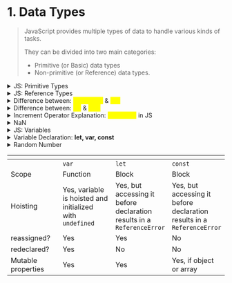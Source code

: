 # 1. Data Types

> JavaScript provides multiple types of data to handle various kinds of tasks.&#x20;
>
> They can be divided into two main categories:&#x20;
>
> * Primitive (or Basic) data types&#x20;
> * Non-primitive (or Reference) data types.

<details>

<summary>JS: Primitive Types</summary>

*   <mark style="color:yellow;">**String**</mark>**:** Represents a series of characters (text). Strings are written inside quotes.

    ```javascript
    let str = "Hello, world!";
    ```

<!---->

*   <mark style="color:yellow;">**Number**</mark>**:** Represents numeric values, including integers and floats.

    <pre class="language-javascript"><code class="lang-javascript">let integer = 10;
    let floatingPoint = 10.5;

    <strong>// JavaScript has only one type of number, numbers can be written with or without decimals.
    </strong>let number1 = 34; // integer
    let number2 = 34.00; // floating point
    // Very large or very small numbers can be written using scientific (exponential) notation.javascriptCopy
    let bigNumber = 123e5;      // 12300000
    let smallNumber = 123e-5;   // 0.00123
    // JavaScript numbers can also be Objects, usually defined with the new keyword.javascriptCopy
    let x = new Number(123); // creates a number object
    // Arithmetic operations can also return Infinity or -Infinity.javascriptCopy
    let result = 2 / 0; // result will be Infinity
    </code></pre>

<!---->

*   <mark style="color:yellow;">**Boolean**</mark>**:** Represents logical values and can only be `true` or `false`.

    ```javascript
    let isTrue = true;
    let isFalse = false;
    ```

<!---->

*   <mark style="color:yellow;">**Undefined**</mark>**:** This type is automatically assigned to variables that have been declared but have not been assigned a value.

    ```javascript
    let noValue;
    console.log(noValue); // Outputs: undefined
    ```

<!---->

*   <mark style="color:yellow;">**Null**</mark>**:** This type has one value, `null`, and is explicitly assigned to a variable to denote that it's empty or does not exist.

    ```javascript
    let emptyValue = null;
    ```

<!---->

*   <mark style="color:yellow;">**BigInt**</mark>**:** This is a newer data type in JavaScript and can be used to store numbers larger than `9007199254740991`, which is the limit for the `Number` data type.

    ```javascript
    let bigNumber = 1234567890123456789012345678901234567890n;
    ```

<!---->

*   <mark style="color:yellow;">**Symbol**</mark>**:** This is a unique and immutable data type that is often used as an identifier for object properties.

    ```javascript
    let sym = Symbol('description');
    ```

</details>

<details>

<summary>JS: Reference Types</summary>

1.  <mark style="color:yellow;">**Object**</mark>**:** Allows you to store collections of data.

    ```javascript
    let person = {
      firstName: "John",
      lastName: "Doe",
    };
    ```
2.  <mark style="color:yellow;">**Array**</mark>**:** A special type of object used for storing multiple values in a single variable.

    ```javascript
    let fruits = ["apple", "banana", "mango"];
    ```
3.  <mark style="color:yellow;">**Function**</mark>**:** Functions are a set of statements that performs a task or calculates a value.

    ```javascript
    function greet() {
      return "Hello, world!";
    }
    ```
4.  <mark style="color:yellow;">**Date**</mark>**:** JavaScript Date objects represent a single moment in time in a platform-independent format.

    ```javascript
    let date = new Date();
    ```
5.  <mark style="color:yellow;">**RegExp**</mark>**:** Regular expressions are patterns used to match character combinations in strings.

    ```javascript
    let re = /ab+c/;
    ```
6. <mark style="color:yellow;">**Map, Set, WeakMap, WeakSet**</mark>**:** These are advanced data structures introduced in ES6 (ECMAScript 2015).

Note: Besides the primitive data types, all other types in JavaScript are objects.

</details>

<details>

<summary>Difference between:  <mark style="color:yellow;">Undefined</mark> &#x26; <mark style="color:yellow;">null</mark></summary>

In JavaScript, `undefined` and `null` are both special values, and while they are somewhat similar, they have different uses and meanings.

<mark style="color:yellow;">**Undefined:**</mark>

*   A variable that has been <mark style="color:blue;">**declared but has not been assigned a value,**</mark> is actually `undefined`.

    ```javascript
    let testVar;
    console.log(testVar); // Outputs: undefined
    ```
*   Also, an object property or array element that does not exist is `undefined`.

    ```javascript
    let obj = {};
    console.log(obj.propertyDoesNotExist); // Outputs: undefined

    let arr = [1, 2, 3];
    console.log(arr[5]); // Outputs: undefined
    ```
*   Functions without a return statement, or with an empty return statement, return `undefined`.

    ```javascript
    function testFunc() {}
    console.log(testFunc()); // Outputs: undefined
    ```

**Null:**

*   `null` is a value that <mark style="color:blue;">**represents no value or no object**</mark>. It is often used to indicate that a variable should have no value.

    ```javascript
    let testVar = null;
    console.log(testVar); // Outputs: null
    ```
*   `null` is an intentional absence of any object value. It is often used when you want to explicitly clear an object.

    ```javascript
    let obj = {name: "John", age: 22};
    obj = null; // Now, obj does not have a value
    console.log(obj); // Outputs: null
    ```

**The difference:**

* `undefined` means a variable has been declared but no value has been assigned to it.
* `null` is an assignment value that means no value or no object. It needs to be assigned to a variable to indicate that the variable has no value.
* In JavaScript, `undefined` is a type itself whereas `null` is an object.
*   `null` and `undefined` are not strictly equal (`==`), but they are loosely equal. This means that `null == undefined` is true while `null === undefined` is false.

    ```javascript
    console.log(undefined == null); // Outputs: true
    console.log(undefined === null); // Outputs: false
    ```

</details>

<details>

<summary>Difference between:  <mark style="color:yellow;">==</mark> &#x26; <mark style="color:yellow;">===</mark></summary>

In JavaScript, `==` and `===` are both comparison operators, but they operate differently when it comes to type coercion.

<mark style="color:yellow;">**Double Equals (==) - Loose Equality:**</mark>

* The double equals operator `==` <mark style="color:blue;">**performs an automatic type conversion if needed**</mark>. It is known as a loose equality operator.
*   If the two variables being compared have different types, JavaScript tries to convert one or both of them to a common type before making the comparison.

    ```javascript
    console.log(123 == '123');  // Outputs: true
    console.log(true == 1);     // Outputs: true
    console.log(null == undefined);  // Outputs: true
    ```

<mark style="color:yellow;">**Triple Equals (===) - Strict Equality:**</mark>

*   The triple equals operator `===` <mark style="color:blue;">**does not perform type conversion.**</mark> It <mark style="color:yellow;">**checks**</mark> <mark style="color:yellow;">**both the data value and type,**</mark> which means a string value will not equal a numeric value of the same content.

    ```javascript
    console.log(123 === '123');  // Outputs: false
    console.log(true === 1);     // Outputs: false
    console.log(null === undefined);  // Outputs: false
    ```
* It is generally recommended to use the `===` operator rather than `==` to avoid unexpected results due to type coercion.

**In Summary:**

* `==` checks for equality after performing any necessary type conversions.
* `===` checks for equality without performing type conversion. If the types of the two variables are different, it will not convert either one to a common type - it will simply return `false`.

So, if you want to check for both type and value equality, use `===`. If you want to check for value equality after type coercion, use `==`.

</details>

<details>

<summary>Increment Operator Explanation: <mark style="color:yellow;">i++ vs ++i</mark> in JS</summary>

In JavaScript, `i++` and `++i` are both increment operators and they both increase the value of `i` by 1. However, the difference between them is the value they return:

*   `i++` (Postfix Increment): This is the "post-increment" operator. It increases the value of `i` by 1, but the value of the expression is the original value of `i` before the increment. In other words, it returns the value first and then increments.

    ```javascript
    let i = 5;
    console.log(i++);  // Outputs: 5
    console.log(i);  // Outputs: 6
    ```
*   `++i` (Prefix Increment): This is the "pre-increment" operator. It increases the value of `i` by 1, and the value of the expression is the new value of `i` after the increment. In other words, it increments first and then returns the value.

    ```javascript
    let i = 5;
    console.log(++i);  // Outputs: 6
    console.log(i);  // Outputs: 6
    ```

In both of these examples, `i` ends up as 6. But in the first example, with `i++`, the first `console.log` statement outputs 5, because the increment happens after the value is returned. In the second example, with `++i`, the first `console.log` statement outputs 6, because the increment happens before the value is returned.

So, if you're just incrementing a value and not using the returned value in the same statement, `i++` and `++i` will behave the same. But if you're using the returned value in the same statement (like in an assignment expression or a function argument), they will behave differently.

</details>

<details>

<summary>NaN </summary>

`NaN` is a JavaScript reserved word indicating that a number is not a legal number.

```javascript
let notANumber = 100 / "Apple";  // notANumber will be NaN
```

`NaN` is contagious. Any arithmetic operation with `NaN` will have a result of `NaN`

```javascript
let result = 100 + NaN;  // result will be NaN
```

You can detect if a value is `NaN` using the `isNaN()` global function

```javascript
let isItNaN = isNaN(100 / "Apple");  // isItNaN will be true
```

</details>

<details>

<summary>JS: Variables</summary>

* Variables are containers for storing data values.
* Declaration: let, var, const
*   JavaScript variables are <mark style="color:yellow;">**dynamically typed**</mark> which means the same variable can be used to hold different data types.

    ```javascript
    let data = "Hello"; // data is a string
    data = 100; // data is a number
    ```

</details>

<details>

<summary>Variable Declaration: <strong>let, var, const</strong></summary>

In JavaScript, `var`, `let`, and `const` are three ways to declare variables, and they each have different behaviors with respect to scope, hoisting, and reassignment.

<mark style="color:yellow;">**let**</mark>**:**

*   `let` is block-scoped, meaning a variable declared with `let` is only accessible within the block `{}` it is declared in.

    <pre class="language-javascript"><code class="lang-javascript">if (true) {
      let y = 20;
    <strong>  console.log(y); // Outputs: 20
    </strong>}
    console.log(y); // Outputs: ReferenceError: y is not defined
    </code></pre>
*   Like `var`, `let` variables are hoisted to the top of their block, but accessing them before the declaration will result in a `ReferenceError`.

    ```javascript
    console.log(y); // Outputs: ReferenceError: Cannot access 'y' before initialization
    let y = 5;
    ```
*   Variables declared with `let` <mark style="color:red;">**can be reassigned**</mark> <mark style="color:red;">**but not redeclared**</mark> within their scope.

    ```javascript
    let y = 10;
    y = 20;  // reassignment
    let y = 30;  // SyntaxError: Identifier 'y' has already been declared
    ```

<mark style="color:yellow;">**const**</mark>**:**

* `const` has the same scoping rules as `let` - it's block-scoped.
* `const` variables are also hoisted to the top of their block, but accessing them before the declaration results in a `ReferenceError`.
*   Variables declared with `const` <mark style="color:red;">**cannot be reassigned or redeclared.**</mark>

    ```javascript
    const z = 10;
    z = 20;  // TypeError: Assignment to constant variable
    const z = 30;  // SyntaxError: Identifier 'z' has already been declared
    ```
*   However, if a `const` variable is an object or an array, its properties can be changed, because these are mutable data structures.

    ```javascript
    const arr = [1, 2, 3];
    arr.push(4);  // This is allowed
    arr = [1, 2, 3, 4];  // TypeError: Assignment to constant variable
    ```

<mark style="color:yellow;">**var**</mark>**:**

*   `var` is <mark style="color:red;">**function-scoped**</mark>, meaning a variable declared with `var` is accessible within the function it is declared in. <mark style="color:green;">**If it's declared outside any function, it's globally scoped.**</mark>

    ```javascript
    function test() {
      var x = 10;
      console.log(x); // Outputs: 10
    }
    test();
    console.log(x); // Outputs: ReferenceError: x is not defined
    ```
*   Variables declared with `var` are hoisted to the top of their scope. This means they can be used before they're declared, but they will return `undefined` until they are actually defined.

    ```javascript
    console.log(x); // Outputs: undefined
    var x = 5;
    ```
*   Variables declared with `var` can be both reassigned and redeclared within their scope.

    ```javascript
    var x = 10;
    x = 20;  // reassignment
    var x = 30;  // redeclaration
    ```

In conclusion, `var` is function-scoped and allows reassignment and redeclaration. `let` is block-scoped and allows reassignment but not redeclaration. `const` is block-scoped, does not allow reassignment or redeclaration, but allows properties of objects and elements of arrays to be changed. It's generally recommended to use `let` and `const` over `var` in modern JavaScript for better control over variable scope and mutability.



<mark style="color:red;">**Here are some important notes:**</mark>

* **Scope**: `var` is function-scoped, while `let` and `const` are block-scoped.
* **Hoisting**: All are hoisted, but `let` and `const` are not initialized until their definition is evaluated, hence accessing them beforehand results in a `ReferenceError`.
* **Reassignment**: `var` and `let` can be reassigned, but `const` cannot.
* **Redeclaration**: `var` can be redeclared in the same scope, while `let` and `const` cannot.
* **Mutable properties**: If a variable (regardless of whether it's `var`, `let`, or `const`) is an object or an array, its properties or elements can be changed, because these are mutable data structures. However, if you try to assign a new array or object to a `const` variable, it will throw an error.

</details>

<details>

<summary>Random Number</summary>

In JavaScript, you can generate a random number using the `Math.random()` function. This function returns a floating-point number between 0 (inclusive) and 1 (exclusive).

Here is an example of generating a random number:

```javascript
let randomNumber = Math.random();
console.log(randomNumber);
```

This will output a random floating-point number between 0 and 1, like `0.1234567894321`.

If you want to generate a random integer between two values, you can use this function:

```javascript
function getRandomInt(min, max) {
    min = Math.ceil(min);
    max = Math.floor(max);
    return Math.floor(Math.random() * (max - min + 1)) + min; //The maximum is inclusive and the minimum is inclusive 
}

console.log(getRandomInt(1, 10));  // Outputs a random integer from 1 to 10
```

In this example, `Math.ceil(min)` ensures that the minimum number is rounded up to the nearest integer, and `Math.floor(max)` ensures the maximum number is rounded down to the nearest integer. `Math.floor(Math.random() * (max - min + 1)) + min` generates a random integer in the specified range. The maximum and minimum are inclusive.

</details>

<table data-header-hidden><thead><tr><th width="141"></th><th width="201"></th><th></th><th></th></tr></thead><tbody><tr><td></td><td><code>var</code></td><td><code>let</code></td><td><code>const</code></td></tr><tr><td>Scope</td><td>Function</td><td>Block</td><td>Block</td></tr><tr><td>Hoisting</td><td>Yes, variable is hoisted and initialized with <code>undefined</code></td><td>Yes, but accessing it before declaration results in a <code>ReferenceError</code></td><td>Yes, but accessing it before declaration results in a <code>ReferenceError</code></td></tr><tr><td>reassigned?</td><td>Yes</td><td>Yes</td><td>No</td></tr><tr><td>redeclared?</td><td>Yes</td><td>No</td><td>No</td></tr><tr><td>Mutable properties</td><td>Yes</td><td>Yes</td><td>Yes, if object or array</td></tr></tbody></table>
